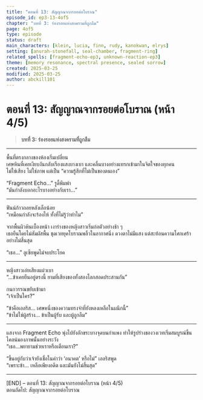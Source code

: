 ```yaml
---
title: "ตอนที่ 13: สัญญาณจากรอยต่อโบราณ"
episode_id: ep3-13-4of5
chapter: "บทที่ 3: ร่องรอยแห่งสงครามที่ถูกลืม"
page: 4of5
type: episode
status: draft
main_characters: [klein, lucia, finn, rudy, kanokwan, elrys]
setting: [anurah-stonefall, seal-chamber, fragment-ring]
related_spells: [fragment-echo-ep3, unknown-reaction-ep3]
theme: [memory resonance, spectral presence, sealed sorrow]
created: 2025-03-25
modified: 2025-03-25
author: abckill101
---
```


# ตอนที่ 13: สัญญาณจากรอยต่อโบราณ (หน้า 4/5)  
> **บทที่ 3: ร่องรอยแห่งสงครามที่ถูกลืม**

---

พื้นที่ตรงกลางของห้องเริ่มเปลี่ยน  
เศษหินที่เคยเงียบงันกลับเรืองแสงบางเบา และคลื่นบางอย่างแทรกเข้ามาในจิตใจของทุกคน  
ไม่ใช่เสียง ไม่ใช่ภาพ แต่เป็น “ความรู้สึกที่ไม่เป็นของตนเอง”

“Fragment Echo…” รูดี้พึมพำ  
“มันกำลังบอกอะไรบางอย่างกับเรา...”

---

ฟินน์ก้าวถอยหลังเล็กน้อย  
“เหมือนกำลังจะร้องไห้ ทั้งที่ไม่รู้ว่าทำไม”

จากพื้นผิวหินเบื้องหน้า เงาร่างของหญิงสาวเริ่มก่อตัวอย่างช้า ๆ  
เธอยืนโดยไม่สัมผัสพื้น ชุดเวทยุคโบราณพลิ้วในอากาศนิ่ง ดวงตาไม่มีแสง แต่สะท้อนความโศกเศร้าอย่างไม่สิ้นสุด

“เธอ…” ลูเซียพูดไม่จบประโยค

---

หญิงสาวเอ่ยเสียงแผ่วเบา  
“...ข้าเคยยืนอยู่ตรงนี้ ยามที่เสียงของทั้งสองโลกสอดประสานกัน”

กนกวรรณขยับเข้ามา  
“เจ้าเป็นใคร?”

“ข้าคือเอลริส... เศษหนึ่งของความทรงจำที่ยังหลงเหลือในผนึกนี้”  
“ข้าไม่ใช่ผู้สร้าง... ข้าเป็นผู้รับ และผู้ถูกลืม”

---

แสงจาก Fragment Echo พุ่งไปยังอักขระบางจุดบนกำแพง ทำให้รูปร่างของวงเวทเริ่มสมบูรณ์ขึ้น  
ไคลน์มองภาพนั้นอย่างระวัง  
“เธอ...พยายามช่วยเราหรือเตือนเรา?”

“ขึ้นอยู่กับว่าเจ้ายังเชื่อในคำว่า ‘อนาคต’ หรือไม่” เอลริสพูด  
“เพราะข้า... เหลือเพียงอดีต และมันยังไม่สิ้นสุด”

---

[END] – ตอนที่ 13: สัญญาณจากรอยต่อโบราณ (หน้า 4/5)  
ตอนถัดไป: สัญญาณจากรอยต่อโบราณ
